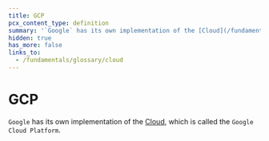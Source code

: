 ```yaml
---
title: GCP
pcx_content_type: definition
summary: '`Google` has its own implementation of the [Cloud](/fundamentals/glossary/cloud), which is called the `Google Cloud Platform`.'
hidden: true
has_more: false
links_to:
  - /fundamentals/glossary/cloud
---
```


# GCP

`Google` has its own implementation of the [Cloud](/fundamentals/glossary/cloud), which is called the `Google Cloud Platform`.
